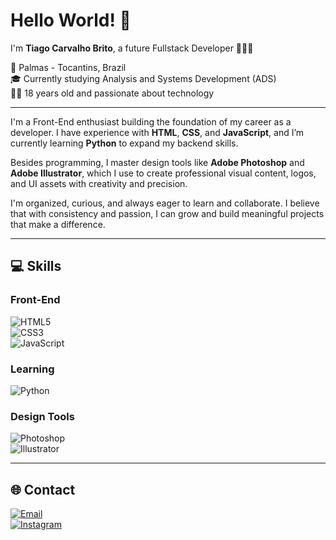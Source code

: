 # Hello World! 👋  
I'm **Tiago Carvalho Brito**, a future Fullstack Developer 🚀👨‍💻

📍 Palmas - Tocantins, Brazil  
🎓 Currently studying Analysis and Systems Development (ADS)  
🧑‍💻 18 years old and passionate about technology  

---

I'm a Front-End enthusiast building the foundation of my career as a developer. I have experience with **HTML**, **CSS**, and **JavaScript**, and I’m currently learning **Python** to expand my backend skills.

Besides programming, I master design tools like **Adobe Photoshop** and **Adobe Illustrator**, which I use to create professional visual content, logos, and UI assets with creativity and precision.

I'm organized, curious, and always eager to learn and collaborate. I believe that with consistency and passion, I can grow and build meaningful projects that make a difference.

---

## 💻 Skills

### Front-End  
![HTML5](https://img.shields.io/badge/HTML5-E34F26?style=for-the-badge&logo=html5&logoColor=white)  
![CSS3](https://img.shields.io/badge/CSS3-1572B6?style=for-the-badge&logo=css3&logoColor=white)  
![JavaScript](https://img.shields.io/badge/JavaScript-F7DF1E?style=for-the-badge&logo=javascript&logoColor=black)  

### Learning  
![Python](https://img.shields.io/badge/Python-3776AB?style=for-the-badge&logo=python&logoColor=white)  

### Design Tools  
![Photoshop](https://img.shields.io/badge/Adobe%20Photoshop-31A8FF?style=for-the-badge&logo=adobephotoshop&logoColor=white)  
![Illustrator](https://img.shields.io/badge/Adobe%20Illustrator-FF9A00?style=for-the-badge&logo=adobeillustrator&logoColor=white)

---

## 🌐 Contact

[![Email](https://img.shields.io/badge/E--mail-D14836?style=for-the-badge&logo=gmail&logoColor=white)](mailto:tiagocarvalhobnb@gmail.com)  
[![Instagram](https://img.shields.io/badge/@tiagoocarvalhoz-E4405F?style=for-the-badge&logo=instagram&logoColor=white)](https://instagram.com/tiagoocarvalhoz)

